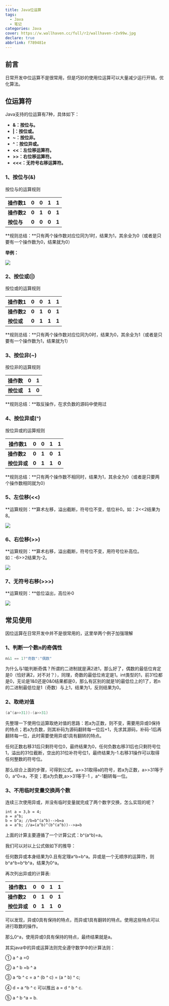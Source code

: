 ```yaml
---
title: Java位运算
tags:
  - Java
  - 笔记
categories: Java
cover: https://w.wallhaven.cc/full/r2/wallhaven-r2v99w.jpg
declare: true
abbrlink: f789481e
---
```


## 前言

日常开发中位运算不是很常用，但是巧妙的使用位运算可以大量减少运行开销，优化算法。

<!-- more -->

## 位运算符

Java支持的位运算有7种，具体如下：

- **&：按位与。**
- **|：按位或。**
- **~：按位非。**
- **^：按位异或。**
- **<<：左位移运算符。**
- **>>：右位移运算符。**
- **<<<：无符号右移运算符。**

### 1、按位与(&)

按位与的运算规则

| 操作数1     | **0** | **0** | **1** | **1** |
| ----------- | ----- | ----- | ----- | ----- |
| **操作数2** | **0** | **1** | **0** | **1** |
| **按位与**  | **0** | **0** | **0** | **1** |

**规则总结：**只有两个操作数对应位同为1时，结果为1，其余全为0（或者是只要有一个操作数为0，结果就为0）

**举例：**

![](https://gitee.com/ouwen666/my-image/raw/master/img/yu.png)

### 2、按位或(|)

按位或的运算规则

| 操作数1     | **0** | **0** | **1** | **1** |
| ----------- | ----- | ----- | ----- | ----- |
| **操作数2** | **0** | **1** | **0** | **1** |
| **按位或**  | **0** | **1** | **1** | **1** |

**规则总结：**只有两个操作数对应位同为0时，结果为0，其余全为1（或者是只要有一个操作数为1，结果就为1）

### 3、按位非(~)

按位非的运算规则

| 操作数     | 0     | 1     |
| ---------- | ----- | ----- |
| **按位或** | **1** | **0** |

**规则总结：**取反操作，在求负数的源码中使用过

### 4、按位异或(^)

按位异或的运算规则

| 操作数1      | **0** | **0** | **1** | **1** |
| ------------ | ----- | ----- | ----- | ----- |
| **操作数2**  | **0** | **1** | **0** | **1** |
| **按位异或** | **0** | **1** | **1** | **0** |

**规则总结：**只有两个操作数不相同时，结果为1，其余全为0（或者是只要两个操作数相同就为0）

### 5、左位移(<<)

**运算规则：**算术左移，溢出截断，符号位不变，低位补0。如：2<<2结果为8。

![](https://gitee.com/ouwen666/my-image/raw/master/img/zuoweiyi.png)

### 6、右位移(>>)

**运算规则：**算术右移，溢出截断，符号位不变，用符号位补高位。如：-6>>2结果为-2。

![](https://gitee.com/ouwen666/my-image/raw/master/img/youweiyi.png)

### 7、无符号右移(>>>)

**运算规则：**低位溢出，高位补0

![](https://gitee.com/ouwen666/my-image/raw/master/img/wufuhao.png)

## 常见使用

因位运算在日常开发中并不是很常用的，这里举两个例子加强理解

### 1、判断一个数n的奇偶性

```java
n&1 == 1?"奇数":"偶数"
```

为什么与1能判断奇偶？所谓的二进制就是满2进1，那么好了，偶数的最低位肯定是0（恰好满2，对不对？），同理，奇数的最低位肯定是1。int类型的1，前31位都是0，无论是1&0还是0&0结果都是0，那么有区别的就是1的最低位上的1了，若n的二进制最低位是1（奇数）与上1，结果为1，反则结果为0。

### 2、取绝对值

```java
(a^(a>>31))-(a>>31)
```

先整理一下使用位运算取绝对值的思路：若a为正数，则不变，需要用异或0保持的特点；若a为负数，则其补码为源码翻转每一位后+1，先求其源码，补码-1后再翻转每一位，此时需要使用异或1具有翻转的特点。

任何正数右移31后只剩符号位0，最终结果为0，任何负数右移31后也只剩符号位1，溢出的31位截断，空出的31位补符号位1，最终结果为-1.右移31操作可以取得任何整数的符号位。

那么综合上面的步骤，可得到公式。a>>31取得a的符号，若a为正数，a>>31等于0，a^0=a，不变；若a为负数,a>>31等于-1 ，a^-1翻转每一位。

### 3、不用临时变量交换两个数

连续三次使用异或，并没有临时变量就完成了两个数字交换，怎么实现的呢？

```
int a = 3,b = 4;
a = a^b;
b = b^a; //b=b^(a^b)-->b=a
a = a^b; //a=(a^b)^(b^(a^b))-->a=b
```

上面的计算主要遵循了一个计算公式：b^(a^b)=a。

我们可以对以上公式做如下的推导：

任何数异或本身结果为0.且有定理a^b=b^a。异或是一个无顺序的运算符，则b^a^b=b^b^a，结果为0^a。

再次列出异或的计算表:

| 操作数1      | **0** | **0** | **1** | **1** |
| ------------ | ----- | ----- | ----- | ----- |
| **操作数2**  | **0** | **1** | **0** | **1** |
| **按位异或** | **0** | **1** | **1** | **0** |

可以发现，异或0具有保持的特点，而异或1具有翻转的特点。使用这些特点可以进行取数的操作。

那么0^a，使用异或0具有保持的特点，最终结果就是a。

其实java中的异或运算法则完全遵守数学中的计算法则：

①  a ^ a =0

②  a ^ b =b ^ a

③  a ^b ^ c = a ^ (b ^ c) = (a ^ b) ^ c;

④  d = a ^b ^ c 可以推出 a = d ^ b ^ c.

⑤  a ^ b ^a = b.